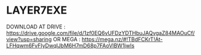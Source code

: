 # LAYER7EXE

DOWNLOAD AT 
DRIVE : https://drive.google.com/file/d/1zf0EQ6vUFDzYDTHbuJAQvgaZ84MAOuCf/view?usp=sharing
OR
MEGA : https://mega.nz/#!TBdFCKrT!At-LFHqwm6FvFIyDwqlJbM6H7mD68p7FAoVlBW1jwIs
